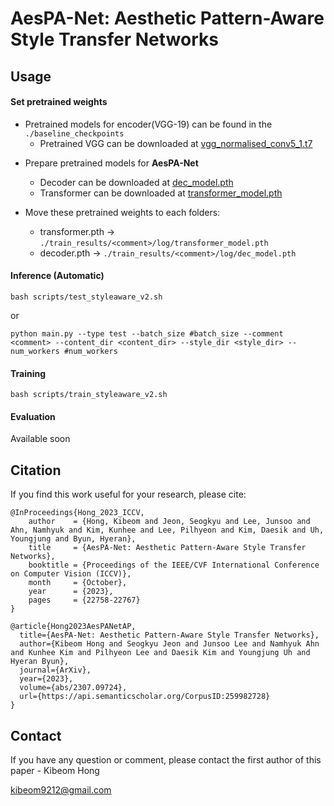 # AesPA-Net: Aesthetic Pattern-Aware Style Transfer Networks
## Usage
#### Set pretrained weights
* Pretrained models for encoder(VGG-19) can be found in the `./baseline_checkpoints`
  -  Pretrained VGG can be downloaded at [vgg_normalised_conv5_1.t7](https://drive.google.com/drive/folders/1HsJNskEMC5HUimq6ixkSZk7W_hgFNp7J?usp=sharing)
- Prepare pretrained models for **AesPA-Net**
  -  Decoder can be downloaded at [dec_model.pth](https://drive.google.com/file/d/1nb7dQwj7RcQpi8_cURvErSwA-BxyZTT5/view?usp=sharing)
  -  Transformer can be downloaded at [transformer_model.pth](https://drive.google.com/file/d/1YII45EfR3mVbyvqQlzvfiYFIoTCgGG_R/view?usp=sharing)

- Move these pretrained weights to each folders:
  - transformer.pth -> `./train_results/<comment>/log/transformer_model.pth`
  - decoder.pth -> `./train_results/<comment>/log/dec_model.pth`

#### Inference (Automatic)
```
bash scripts/test_styleaware_v2.sh
```
or
```
python main.py --type test --batch_size #batch_size --comment <comment> --content_dir <content_dir> --style_dir <style_dir> --num_workers #num_workers
```

#### Training
```
bash scripts/train_styleaware_v2.sh
```


#### Evaluation
Available soon


## Citation
If you find this work useful for your research, please cite:
```
@InProceedings{Hong_2023_ICCV,
    author    = {Hong, Kibeom and Jeon, Seogkyu and Lee, Junsoo and Ahn, Namhyuk and Kim, Kunhee and Lee, Pilhyeon and Kim, Daesik and Uh, Youngjung and Byun, Hyeran},
    title     = {AesPA-Net: Aesthetic Pattern-Aware Style Transfer Networks},
    booktitle = {Proceedings of the IEEE/CVF International Conference on Computer Vision (ICCV)},
    month     = {October},
    year      = {2023},
    pages     = {22758-22767}
}
```

```
@article{Hong2023AesPANetAP,
  title={AesPA-Net: Aesthetic Pattern-Aware Style Transfer Networks},
  author={Kibeom Hong and Seogkyu Jeon and Junsoo Lee and Namhyuk Ahn and Kunhee Kim and Pilhyeon Lee and Daesik Kim and Youngjung Uh and Hyeran Byun},
  journal={ArXiv},
  year={2023},
  volume={abs/2307.09724},
  url={https://api.semanticscholar.org/CorpusID:259982728}
}
```

## Contact
If you have any question or comment, please contact the first author of this paper - Kibeom Hong

[kibeom9212@gmail.com](kibeom9212@gmail.com)
